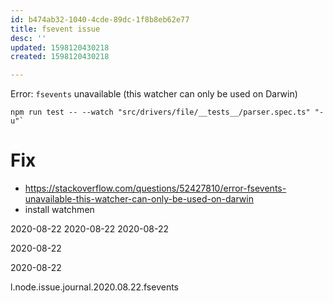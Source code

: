 ```yaml
---
id: b474ab32-1040-4cde-89dc-1f8b8eb62e77
title: fsevent issue
desc: ''
updated: 1598120430218
created: 1598120430218

---
```


Error: `fsevents` unavailable (this watcher can only be used on Darwin)


```
npm run test -- --watch "src/drivers/file/__tests__/parser.spec.ts" "-u"`
```

# Fix
- https://stackoverflow.com/questions/52427810/error-fsevents-unavailable-this-watcher-can-only-be-used-on-darwin
- install watchmen

2020-08-22
2020-08-22
2020-08-22

2020-08-22

2020-08-22

l.node.issue.journal.2020.08.22.fsevents
